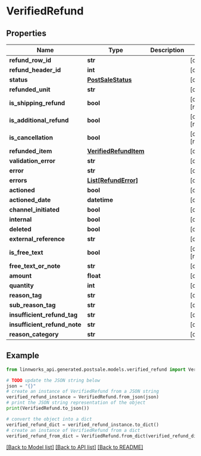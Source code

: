# VerifiedRefund


## Properties

Name | Type | Description | Notes
------------ | ------------- | ------------- | -------------
**refund_row_id** | **str** |  | [optional] 
**refund_header_id** | **int** |  | [optional] 
**status** | [**PostSaleStatus**](PostSaleStatus.md) |  | [optional] 
**refunded_unit** | **str** |  | [optional] 
**is_shipping_refund** | **bool** |  | [optional] [readonly] 
**is_additional_refund** | **bool** |  | [optional] [readonly] 
**is_cancellation** | **bool** |  | [optional] [readonly] 
**refunded_item** | [**VerifiedRefundItem**](VerifiedRefundItem.md) |  | [optional] 
**validation_error** | **str** |  | [optional] 
**error** | **str** |  | [optional] 
**errors** | [**List[RefundError]**](RefundError.md) |  | [optional] 
**actioned** | **bool** |  | [optional] 
**actioned_date** | **datetime** |  | [optional] 
**channel_initiated** | **bool** |  | [optional] 
**internal** | **bool** |  | [optional] 
**deleted** | **bool** |  | [optional] 
**external_reference** | **str** |  | [optional] 
**is_free_text** | **bool** |  | [optional] [readonly] 
**free_text_or_note** | **str** |  | [optional] 
**amount** | **float** |  | [optional] 
**quantity** | **int** |  | [optional] 
**reason_tag** | **str** |  | [optional] 
**sub_reason_tag** | **str** |  | [optional] 
**insufficient_refund_tag** | **str** |  | [optional] 
**insufficient_refund_note** | **str** |  | [optional] 
**reason_category** | **str** |  | [optional] 

## Example

```python
from linnworks_api.generated.postsale.models.verified_refund import VerifiedRefund

# TODO update the JSON string below
json = "{}"
# create an instance of VerifiedRefund from a JSON string
verified_refund_instance = VerifiedRefund.from_json(json)
# print the JSON string representation of the object
print(VerifiedRefund.to_json())

# convert the object into a dict
verified_refund_dict = verified_refund_instance.to_dict()
# create an instance of VerifiedRefund from a dict
verified_refund_from_dict = VerifiedRefund.from_dict(verified_refund_dict)
```
[[Back to Model list]](../README.md#documentation-for-models) [[Back to API list]](../README.md#documentation-for-api-endpoints) [[Back to README]](../README.md)


